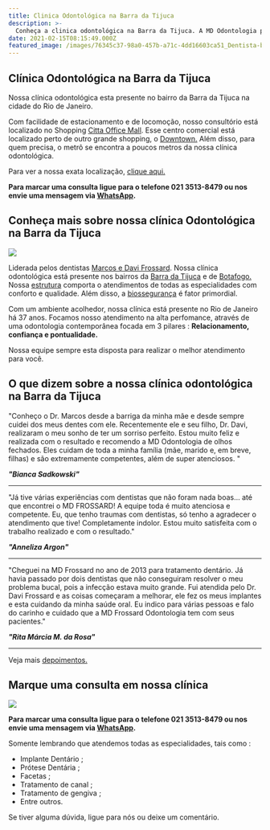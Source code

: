 ```yaml
---
title: Clinica Odontológica na Barra da Tijuca
description: >-
  Conheça a clinica odontológica na Barra da Tijuca. A MD Odontologia pode realizar o seu tratamento com toda segurança e conforto que você merece
date: 2021-02-15T08:15:49.000Z
featured_image: /images/76345c37-98a0-457b-a71c-4dd16603ca51_Dentista-barra-da-tijuca-4-1024x682.jpg 
---
```


## Clínica Odontológica na Barra da Tijuca

Nossa clínica odontológica esta presente no bairro da Barra da Tijuca na cidade do Rio de Janeiro. 

Com facilidade de estacionamento e de locomoção, nosso consultório está localizado no Shopping [Citta Office Mall](https://cittaofficemall.com.br/site/).  Esse centro comercial está localizado perto de outro grande shopping, o [Downtown.](http://www.downtown.com.br)  Além disso, para quem precisa, o metrô se encontra a poucos metros da nossa clínica odontológica. 

Para ver a nossa exata localização, [clique aqui.](https://mdfrossard.com.br/localizacao/)

**Para marcar uma consulta ligue para o telefone  021 3513-8479 ou nos envie uma mensagem via [WhatsApp](https://api.whatsapp.com/send?phone=55021976637803).**

## Conheça mais sobre nossa clínica Odontológica na Barra da Tijuca

![](/images/uploads/2013/07/4consulorio-1-1024x683.jpg)

Liderada pelos dentistas [Marcos e Davi Frossard](https://mdfrossard.com.br/equipe/). Nossa clínica odontológica está presente nos bairros da [Barra da Tijuca](https://mdfrossard.com.br/dentista-barra-da-tijuca/) e de [Botafogo.](https://mdfrossard.com.br/dentista-em-botafogo/) Nossa [estrutura](https://mdfrossard.com.br/estrutura/)  comporta o atendimentos de todas as especialidades com conforto e qualidade. Além disso, a [biossegurança](https://mdfrossard.com.br/biosseguranca/) é fator primordial. 

Com um ambiente acolhedor, nossa clínica está presente no Rio de Janeiro há 37 anos.  Focamos nosso atendimento na alta perfomance,  através de uma odontologia contemporânea focada em 3 pilares : **Relacionamento, confiança e pontualidade.** 

Nossa equipe sempre esta disposta para realizar o melhor atendimento para você. 

## O que dizem sobre a nossa clínica odontológica na Barra da Tijuca

"Conheço o Dr. Marcos desde a barriga da minha mãe e desde sempre cuidei dos meus dentes com ele. Recentemente ele e seu filho, Dr. Davi, realizaram o meu sonho de ter um sorriso perfeito. Estou muito feliz e realizada com o resultado e recomendo a MD Odontologia de olhos fechados. Eles cuidam de toda a minha família (mãe, marido e, em breve, filhas) e são extremamente competentes, além de super atenciosos. "

**_"Bianca Sadkowski"_**

- - - 

"Já tive várias experiências com dentistas que não foram nada boas… até que encontrei o MD FROSSARD! A equipe toda é muito atenciosa e competente. Eu, que tenho traumas com dentistas, só tenho a agradecer o atendimento que tive! Completamente indolor. Estou muito satisfeita com o trabalho realizado e com o resultado."

**_"Anneliza Argon"_**

- - -

"Cheguei na MD Frossard no ano de 2013 para tratamento dentário. Já havia passado por dois dentistas que não conseguiram resolver o meu problema bucal, pois a infecção estava muito grande. Fui atendida pelo Dr. Davi Frossard e as coisas começaram a melhorar, ele fez os meus implantes e esta cuidando da minha saúde oral. Eu indico para várias pessoas e falo do carinho e cuidado que a MD Frossard Odontologia tem com seus pacientes."

**_"Rita Márcia M. da Rosa"_**
 
- - - 

Veja mais [depoimentos.](https://mdfrossard.com.br/depoimentos/) 

## Marque uma consulta em nossa clínica

![](/images/72f2c2a5-1d27-4ee1-abe9-bd257971ec02_dentista-na-barra-da-tijuca-RJ.jpg)

**Para marcar uma consulta ligue para o telefone  021 3513-8479 ou nos envie uma mensagem via [WhatsApp](https://api.whatsapp.com/send?phone=55021976637803).**

Somente lembrando que atendemos todas as especialidades, tais como : 

- Implante Dentário ;
- Prótese Dentária ; 
- Facetas ;
- Tratamento de canal ; 
- Tratamento de gengiva ; 
- Entre outros. 

Se tiver alguma dúvida, ligue para nós ou deixe um comentário. 
 